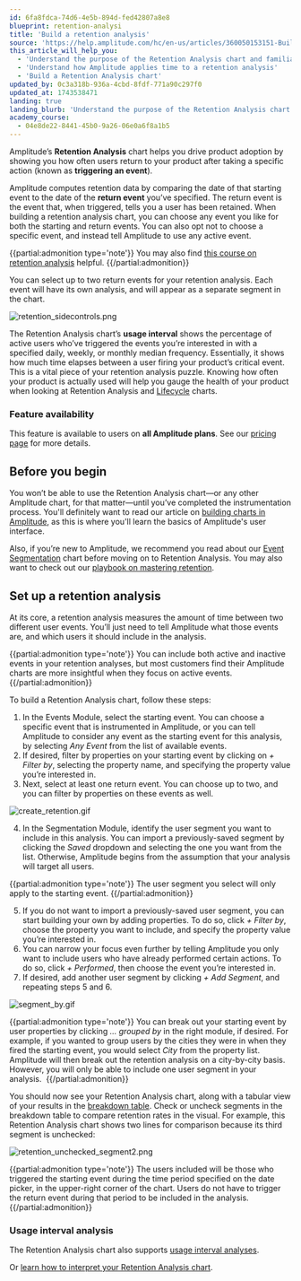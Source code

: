 ```yaml
---
id: 6fa8fdca-74d6-4e5b-894d-fed42807a8e8
blueprint: retention-analysi
title: 'Build a retention analysis'
source: 'https://help.amplitude.com/hc/en-us/articles/360050153151-Build-a-retention-analysis'
this_article_will_help_you:
  - 'Understand the purpose of the Retention Analysis chart and familiarize yourself with its interface'
  - 'Understand how Amplitude applies time to a retention analysis'
  - 'Build a Retention Analysis chart'
updated_by: 0c3a318b-936a-4cbd-8fdf-771a90c297f0
updated_at: 1743538471
landing: true
landing_blurb: 'Understand the purpose of the Retention Analysis chart and familiarize yourself with its interface'
academy_course:
  - 04e8de22-8441-45b0-9a26-06e0a6f8a1b5
---
```

Amplitude’s **Retention Analysis** chart helps you drive product adoption by showing you how often users return to your product after taking a specific action (known as **triggering an event**). 

Amplitude computes retention data by comparing the date of that starting event to the date of the **return event** you’ve specified. The return event is the event that, when triggered, tells you a user has been retained. When building a retention analysis chart, you can choose any event you like for both the starting and return events. You can also opt not to choose a specific event, and instead tell Amplitude to use any active event.

{{partial:admonition type='note'}}
You may also find [this course on retention analysis](https://academy.amplitude.com/drive-product-adoption-with-retention-analysis) helpful.
{{/partial:admonition}}

You can select up to two return events for your retention analysis. Each event will have its own analysis, and will appear as a separate segment in the chart.

![retention_sidecontrols.png](/docs/output/img/retention-analysis/retention-sidecontrols-png.png)

The Retention Analysis chart’s **usage interval** shows the percentage of active users who’ve triggered the events you’re interested in with a specified daily, weekly, or monthly median frequency. Essentially, it shows how much time elapses between a user firing your product’s critical event. This is a vital piece of your retention analysis puzzle. Knowing how often your product is actually used will help you gauge the health of your product when looking at Retention Analysis and [Lifecycle](/docs/analytics/charts/lifecycle/lifecycle-track-growth) charts.

### Feature availability

This feature is available to users on **all Amplitude plans**. See our [pricing page](https://amplitude.com/pricing) for more details.

## Before you begin

You won’t be able to use the Retention Analysis chart—or any other Amplitude chart, for that matter—until you’ve completed the instrumentation process. You'll definitely want to read our article on [building charts in Amplitude](/docs/analytics/charts/build-charts-add-events), as this is where you'll learn the basics of Amplitude's user interface. 

Also, if you’re new to Amplitude, we recommend you read about our [Event Segmentation](/docs/analytics/charts/event-segmentation/event-segmentation-build) chart before moving on to Retention Analysis. You may also want to check out our [playbook on mastering retention](https://amplitude.com/mastering-retention).

## Set up a retention analysis

At its core, a retention analysis measures the amount of time between two different user events. You’ll just need to tell Amplitude what those events are, and which users it should include in the analysis.

{{partial:admonition type='note'}}
You can include both active and inactive events in your retention analyses, but most customers find their Amplitude charts are more insightful when they focus on active events.
{{/partial:admonition}}

To build a Retention Analysis chart, follow these steps:

1. In the Events Module, select the starting event. You can choose a specific event that is instrumented in Amplitude, or you can tell Amplitude to consider any event as the starting event for this analysis, by selecting *Any Event* from the list of available events.
2. If desired, filter by properties on your starting event by clicking on *+ Filter by*, selecting the property name, and specifying the property value you’re interested in.
3. Next, select at least one return event. You can choose up to two, and you can filter by properties on these events as well.  
  
![create_retention.gif](/docs/output/img/retention-analysis/create-retention-gif.gif)

4. In the Segmentation Module, identify the user segment you want to include in this analysis. You can import a previously-saved segment by clicking the *Saved* dropdown and selecting the one you want from the list. Otherwise, Amplitude begins from the assumption that your analysis will target all users.  
  
{{partial:admonition type='note'}}
The user segment you select will only apply to the starting event.
{{/partial:admonition}}

5. If you do not want to import a previously-saved user segment, you can start building your own by adding properties. To do so, click *+ Filter by*, choose the property you want to include, and specify the property value you’re interested in.
6. You can narrow your focus even further by telling Amplitude you only want to include users who have already performed certain actions. To do so, click *+ Performed*, then choose the event you’re interested in.
7. If desired, add another user segment by clicking *+ Add Segment*, and repeating steps 5 and 6.  
  
![segment_by.gif](/docs/output/img/retention-analysis/segment-by-gif.gif)

{{partial:admonition type='note'}}
 You can break out your starting event by user properties by clicking *… grouped by* in the right module, if desired. For example, if you wanted to group users by the cities they were in when they fired the starting event, you would select *City* from the property list. Amplitude will then break out the retention analysis on a city-by-city basis. However, you will only be able to include one user segment in your analysis. 
{{/partial:admonition}}

You should now see your Retention Analysis chart, along with a tabular view of your results in the [breakdown table](/docs/analytics/charts/review-chart-data). Check or uncheck segments in the breakdown table to compare retention rates in the visual. For example, this Retention Analysis chart shows two lines for comparison because its third segment is unchecked: 

![retention_unchecked_segment2.png](/docs/output/img/retention-analysis/retention-unchecked-segment2-png.png)

{{partial:admonition type='note'}}
The users included will be those who triggered the starting event during the time period specified on the date picker, in the upper-right corner of the chart. Users do not have to trigger the return event during that period to be included in the analysis.
{{/partial:admonition}}

### Usage interval analysis

The Retention Analysis chart also supports [usage interval analyses](/docs/analytics/charts/retention-analysis/retention-analysis-usage-interval).

Or [learn how to interpret your Retention Analysis chart](/docs/analytics/charts/retention-analysis/retention-analysis-interpret).